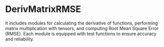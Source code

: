 # DerivMatrixRMSE
It includes modules for calculating the derivative of functions, performing matrix multiplication with tensors, and computing Root Mean Square Error (RMSE). Each module is equipped with test functions to ensure accuracy and reliability.
